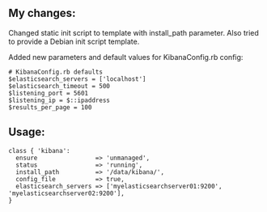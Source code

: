 ## My changes:

Changed static init script to template with install\_path parameter.
Also tried to provide a Debian init script template.

Added new parameters and default values for KibanaConfig.rb config:


    # KibanaConfig.rb defaults
    $elasticsearch_servers = ['localhost']
    $elasticsearch_timeout = 500
    $listening_port = 5601
    $listening_ip = $::ipaddress
    $results_per_page = 100

## Usage:

    class { 'kibana':
      ensure                => 'unmanaged',
      status                => 'running',
      install_path          => '/data/kibana/',
      config_file           => true,
      elasticsearch_servers => ['myelasticsearchserver01:9200', 'myelasticsearchserver02:9200'],
    }

